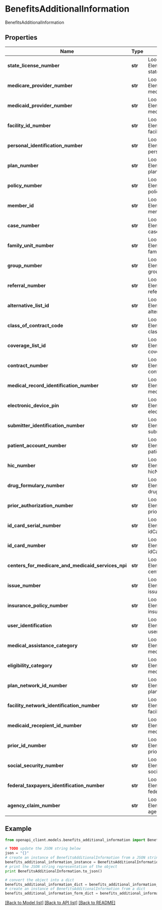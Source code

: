 # BenefitsAdditionalInformation

BenefitsAdditionalInformation

## Properties
Name | Type | Description | Notes
------------ | ------------- | ------------- | -------------
**state_license_number** | **str** | Loop: 2110C and 2110D, Segments: REF, Element: REF02, Notes: REF01&#x3D;0B stateLicenseNumber | [optional] 
**medicare_provider_number** | **str** | Loop: 2110C and 2110D, Segments: REF, Element: REF02, Notes: REF01&#x3D;1D medicareProviderNumber | [optional] 
**medicaid_provider_number** | **str** | Loop: 2110C and 2110D, Segments: REF, Element: REF02, Notes: REF01&#x3D;1C medicaidProviderNumber | [optional] 
**facility_id_number** | **str** | Loop: 2110C and 2110D, Segments: REF, Element: REF02, Notes: REF01&#x3D;1J facilityIdNumber | [optional] 
**personal_identification_number** | **str** | Loop: 2110C and 2110D, Segments: REF, Element: REF02, Notes: REF01&#x3D;4A personalIdentificationNumber | [optional] 
**plan_number** | **str** | Loop: 2110C and 2110D, Segments: REF, Element: REF02, Notes: REF01&#x3D;18 planNumber | [optional] 
**policy_number** | **str** | Loop: 2110C and 2110D, Segments: REF, Element: REF02, Notes: REF01&#x3D;1L policyNumber | [optional] 
**member_id** | **str** | Loop: 2110C and 2110D, Segments: REF, Element: REF02, Notes: REF01&#x3D;1W memberId | [optional] 
**case_number** | **str** | Loop: 2110C and 2110D, Segments: REF, Element: REF02, Notes: REF01&#x3D;3H caseNumber | [optional] 
**family_unit_number** | **str** | Loop: 2110C and 2110D, Segments: REF, Element: REF02, Notes: REF01&#x3D;46 familyUnitNumber | [optional] 
**group_number** | **str** | Loop: 2110C and 2110D, Segments: REF, Element: REF02, Notes: REF01&#x3D;6P groupNumber | [optional] 
**referral_number** | **str** | Loop: 2110C and 2110D, Segments: REF, Element: REF02, Notes: REF01&#x3D;9F referralNumber | [optional] 
**alternative_list_id** | **str** | Loop: 2110C and 2110D, Segments: REF, Element: REF02, Notes: REF01&#x3D;ALS alternativeListId | [optional] 
**class_of_contract_code** | **str** | Loop: 2110C and 2110D, Segments: REF, Element: REF02, Notes: REF01&#x3D;CEE classOfContractCode | [optional] 
**coverage_list_id** | **str** | Loop: 2110C and 2110D, Segments: REF, Element: REF02, Notes: REF01&#x3D;CLI coverageListId | [optional] 
**contract_number** | **str** | Loop: 2110C and 2110D, Segments: REF, Element: REF02, Notes: REF01&#x3D;CT contractNumber | [optional] 
**medical_record_identification_number** | **str** | Loop: 2110C and 2110D, Segments: REF, Element: REF02, Notes: REF01&#x3D;EA medicalRecordIdentificationNumber | [optional] 
**electronic_device_pin** | **str** | Loop: 2110C and 2110D, Segments: REF, Element: REF02, Notes: REF01&#x3D;EL electronicDevicePin | [optional] 
**submitter_identification_number** | **str** | Loop: 2110C and 2110D, Segments: REF, Element: REF02, Notes: REF01&#x3D;EO submitterIdentificationNumber | [optional] 
**patient_account_number** | **str** | Loop: 2110C and 2110D, Segments: REF, Element: REF02, Notes: REF01&#x3D;EJ patientAccountNumber | [optional] 
**hic_number** | **str** | Loop: 2110C and 2110D, Segments: REF, Element: REF02, Notes: REF01&#x3D;F6 hicNumber | [optional] 
**drug_formulary_number** | **str** | Loop: 2110C and 2110D, Segments: REF, Element: REF02, Notes: REF01&#x3D;FO drugFormularyNumber | [optional] 
**prior_authorization_number** | **str** | Loop: 2110C and 2110D, Segments: REF, Element: REF02, Notes: REF01&#x3D;G1 priorAuthorizationNumber | [optional] 
**id_card_serial_number** | **str** | Loop: 2110C and 2110D, Segments: REF, Element: REF02, Notes: REF01&#x3D;GH idCardSerialNumber | [optional] 
**id_card_number** | **str** | Loop: 2110C and 2110D, Segments: REF, Element: REF02, Notes: REF01&#x3D;HJ idCardNumber | [optional] 
**centers_for_medicare_and_medicaid_services_npi** | **str** | Loop: 2110C and 2110D, Segments: REF, Element: REF02, Notes: REF01&#x3D;HPI centersForMedicareAndMedicaidServicesNPI | [optional] 
**issue_number** | **str** | Loop: 2110C and 2110D, Segments: REF, Element: REF02, Notes: REF01&#x3D;IF issueNumber | [optional] 
**insurance_policy_number** | **str** | Loop: 2110C and 2110D, Segments: REF, Element: REF02, Notes: REF01&#x3D;IG insurancePolicyNumber | [optional] 
**user_identification** | **str** | Loop: 2110C and 2110D, Segments: REF, Element: REF02, Notes: REF01&#x3D;JD userIdentification | [optional] 
**medical_assistance_category** | **str** | Loop: 2110C and 2110D, Segments: REF, Element: REF02, Notes: REF01&#x3D;M7 medicalAssistanceCategory | [optional] 
**eligibility_category** | **str** | Loop: 2110C and 2110D, Segments: REF, Element: REF02, Notes: REF01&#x3D;MRC medicalAssistanceCategory | [optional] 
**plan_network_id_number** | **str** | Loop: 2110C and 2110D, Segments: REF, Element: REF02, Notes: REF01&#x3D;N6 planNetworkIdNumber | [optional] 
**facility_network_identification_number** | **str** | Loop: 2110C and 2110D, Segments: REF, Element: REF02, Notes: REF01&#x3D;N7 facilityNetworkIdentificationNumber | [optional] 
**medicaid_recepient_id_number** | **str** | Loop: 2110C and 2110D, Segments: REF, Element: REF02, Notes: REF01&#x3D;NQ medicaidRecipientIdNumber | [optional] 
**prior_id_number** | **str** | Loop: 2110C and 2110D, Segments: REF, Element: REF02, Notes: REF01&#x3D;Q4 priorIdNumber | [optional] 
**social_security_number** | **str** | Loop: 2110C and 2110D, Segments: REF, Element: REF02, Notes: REF01&#x3D;SY socialSecurityNumber | [optional] 
**federal_taxpayers_identification_number** | **str** | Loop: 2110C and 2110D, Segments: REF, Element: REF02, Notes: REF01&#x3D;TJ federalTaxpayersIdentificationNumber | [optional] 
**agency_claim_number** | **str** | Loop: 2110C and 2110D, Segments: REF, Element: REF02, Notes: REF01&#x3D;Y4 agencyClaimNumber | [optional] 

## Example

```python
from openapi_client.models.benefits_additional_information import BenefitsAdditionalInformation

# TODO update the JSON string below
json = "{}"
# create an instance of BenefitsAdditionalInformation from a JSON string
benefits_additional_information_instance = BenefitsAdditionalInformation.from_json(json)
# print the JSON string representation of the object
print BenefitsAdditionalInformation.to_json()

# convert the object into a dict
benefits_additional_information_dict = benefits_additional_information_instance.to_dict()
# create an instance of BenefitsAdditionalInformation from a dict
benefits_additional_information_form_dict = benefits_additional_information.from_dict(benefits_additional_information_dict)
```
[[Back to Model list]](../README.md#documentation-for-models) [[Back to API list]](../README.md#documentation-for-api-endpoints) [[Back to README]](../README.md)


